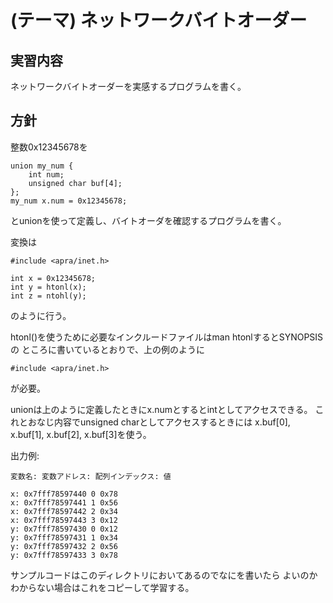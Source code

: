 (テーマ) ネットワークバイトオーダー 
===================================

実習内容
--------
ネットワークバイトオーダーを実感するプログラムを書く。

方針
----

整数0x12345678を

    union my_num {
        int num;
        unsigned char buf[4];
    };
    my_num x.num = 0x12345678;

とunionを使って定義し、バイトオーダを確認するプログラムを書く。

変換は

    #include <apra/inet.h>
    
    int x = 0x12345678;
    int y = htonl(x);
    int z = ntohl(y);

のように行う。

htonl()を使うために必要なインクルードファイルはman htonlするとSYNOPSISの
ところに書いているとおりで、上の例のように

    #include <apra/inet.h>

が必要。

unionは上のように定義したときにx.numとするとintとしてアクセスできる。
これとおなじ内容でunsigned charとしてアクセスするときには
x.buf[0], x.buf[1], x.buf[2], x.buf[3]を使う。

出力例:

    変数名: 変数アドレス: 配列インデックス: 値
    
    x: 0x7fff78597440 0 0x78
    x: 0x7fff78597441 1 0x56
    x: 0x7fff78597442 2 0x34
    x: 0x7fff78597443 3 0x12
    y: 0x7fff78597430 0 0x12
    y: 0x7fff78597431 1 0x34
    y: 0x7fff78597432 2 0x56
    y: 0x7fff78597433 3 0x78


サンプルコードはこのディレクトリにおいてあるのでなにを書いたら
よいのかわからない場合はこれをコピーして学習する。
